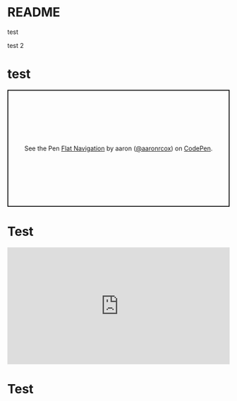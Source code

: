# README

test

test 2

<h1> test </h1>


<p class="codepen" data-height="265" data-theme-id="light" data-default-tab="css,result" data-user="aaronrcox" data-slug-hash="abmJBMy" style="height: 265px; box-sizing: border-box; display: flex; align-items: center; justify-content: center; border: 2px solid; margin: 1em 0; padding: 1em;" data-pen-title="Flat Navigation">
  <span>See the Pen <a href="https://codepen.io/aaronrcox/pen/abmJBMy">
  Flat Navigation</a> by aaron (<a href="https://codepen.io/aaronrcox">@aaronrcox</a>)
  on <a href="https://codepen.io">CodePen</a>.</span>
</p>
<script async src="https://cpwebassets.codepen.io/assets/embed/ei.js"></script>


<h1>Test</h1>

<iframe height="265" style="width: 100%;" scrolling="no" title="Flat Navigation" src="https://codepen.io/aaronrcox/embed/abmJBMy?height=265&theme-id=light&default-tab=css,result" frameborder="no" loading="lazy" allowtransparency="true" allowfullscreen="true">
  See the Pen <a href='https://codepen.io/aaronrcox/pen/abmJBMy'>Flat Navigation</a> by aaron
  (<a href='https://codepen.io/aaronrcox'>@aaronrcox</a>) on <a href='https://codepen.io'>CodePen</a>.
</iframe>


<h1> Test </h1>
